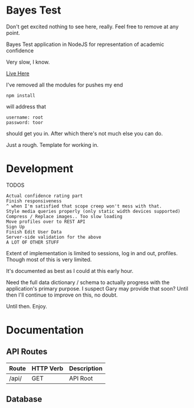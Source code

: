 Bayes Test
===================
Don't get excited nothing to see here, really. Feel free to remove at any point.

Bayes Test application in NodeJS for representation of academic confidence

Very slow, I know.

[Live Here](http://bayes.herokuapp.com/)

I've removed all the modules for pushes my end

    npm install

will address that

    username: root
    password: toor

should get you in.
After which there's not much else you can do.

Just a rough. Template for working in.

Development
========================================
TODOS

    Actual confidence rating part
    Finish responsiveness
    ^ when I'm satisfied that scope creep won't mess with that.
    Style media queries properly (only static width devices supported)
    Compress / Replace images.. Too slow loading
    Move profiles over to REST API
    Sign Up
    Finish Edit User Data
    Server-side validation for the above
    A LOT OF OTHER STUFF


Extent of implementation is limited to sessions, log in and out, profiles. Though most of this is very limited.

It's documented as best as I could at this early hour.

Need the full data dictionary / schema to actually progress with the application's primary purpose. I suspect Gary may provide that soon? Until then I'll continue to improve on this, no doubt.

Until then. Enjoy.

Documentation
========================================
API Routes
----------
|Route	                |   HTTP Verb	    |        Description               |
------------------------|------------------ |----------------------------------|
|/api/		            |   GET	            |        API Root			       |


Database
----------
